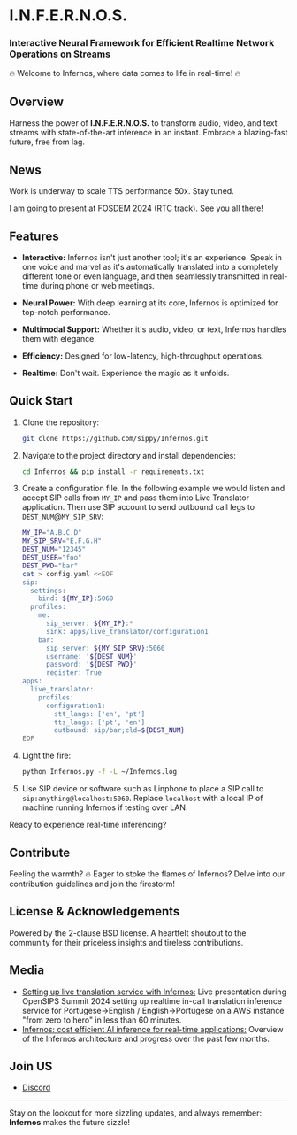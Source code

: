 # I.N.F.E.R.N.O.S.

### Interactive Neural Framework for Efficient Realtime Network Operations on Streams

🔥 Welcome to Infernos, where data comes to life in real-time! 🔥

## Overview

Harness the power of **I.N.F.E.R.N.O.S.** to transform audio, video, and
text streams with state-of-the-art inference in an instant. Embrace a
blazing-fast future, free from lag.

## News

Work is underway to scale TTS performance 50x. Stay tuned.

I am going to present at FOSDEM 2024 (RTC track). See you all there!

## Features

-   **Interactive:** Infernos isn't just another tool; it's an
    experience. Speak in one voice and marvel as it's automatically
    translated into a completely different tone or even language, and
    then seamlessly transmitted in real-time during phone or web
    meetings.

-   **Neural Power:** With deep learning at its core, Infernos is
    optimized for top-notch performance.

-   **Multimodal Support:** Whether it's audio, video, or text, Infernos
    handles them with elegance.

-   **Efficiency:** Designed for low-latency, high-throughput
    operations.

-   **Realtime:** Don't wait. Experience the magic as it unfolds.

## Quick Start

1.  Clone the repository:

    ```bash
    git clone https://github.com/sippy/Infernos.git
    ```

2.  Navigate to the project directory and install dependencies:

    ```bash
    cd Infernos && pip install -r requirements.txt
    ```

3.  Create a configuration file. In the following example we would
    listen and accept SIP calls from `MY_IP` and pass them into Live
    Translator application. Then use SIP account to send
    outbound call legs to `DEST_NUM`@`MY_SIP_SRV`:

    ```bash
    MY_IP="A.B.C.D"
    MY_SIP_SRV="E.F.G.H"
    DEST_NUM="12345"
    DEST_USER="foo"
    DEST_PWD="bar"
    cat > config.yaml <<EOF
    sip:
      settings:
        bind: ${MY_IP}:5060
      profiles:
        me:
          sip_server: ${MY_IP}:*
          sink: apps/live_translator/configuration1
        bar:
          sip_server: ${MY_SIP_SRV}:5060
          username: '${DEST_NUM}'
          password: '${DEST_PWD}'
          register: True
    apps:
      live_translator:
        profiles:
          configuration1:
            stt_langs: ['en', 'pt']
            tts_langs: ['pt', 'en']
            outbound: sip/bar;cld=${DEST_NUM}
    EOF
    ```

4.  Light the fire:

    ```bash
    python Infernos.py -f -L ~/Infernos.log
    ```

5.  Use SIP device or software such as Linphone to place a SIP
    call to `sip:anything@localhost:5060`. Replace `localhost`
    with a local IP of machine running Infernos if testing over
    LAN.

Ready to experience real-time inferencing?

## Contribute

Feeling the warmth? 🔥 Eager to stoke the flames of Infernos? Delve into
our contribution guidelines and join the firestorm!

## License & Acknowledgements

Powered by the 2-clause BSD license. A heartfelt shoutout to the
community for their priceless insights and tireless contributions.

## Media

- [Setting up live translation service with Infernos:](https://www.youtube.com/live/-mTH1BpIMqY?t=26160s)
  Live presentation during OpenSIPS Summit 2024 setting up realtime in-call
  translation inference service for Portugese->English / English->Portugese
  on a AWS instance "from zero to hero" in less than 60 minutes.
- [Infernos: cost efficient AI inference for real-time applications:](https://www.youtube.com/watch?v=eawO0hXeO5Y)
  Overview of the Infernos architecture and progress over the past few months.

## Join US

- [Discord](https://discord.gg/bb95ZWhrhQ)

------------------------------------------------------------------------

Stay on the lookout for more sizzling updates, and always remember:
**Infernos** makes the future sizzle!
